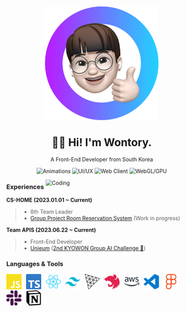 <div align="center">
  <img src="images/memoji.png" width="300" height="300" />
  <h1>👋🏻 Hi! I'm Wontory.</h1>
  <p>A Front-End Developer from South Korea</p>
    
  ![Animations](https://img.shields.io/badge/animations-grey?style=for-the-badge&color=red)
  ![UI/UX](https://img.shields.io/badge/ui/ux-grey?style=for-the-badge&color=yellow)
  ![Web Client](https://img.shields.io/badge/web_client-grey?style=for-the-badge&color=green)
  ![WebGL/GPU](https://img.shields.io/badge/webgl/gpu-grey?style=for-the-badge&color=blue)
</div>

<img align="right" alt="Coding" width="400" src="https://miro.medium.com/max/400/0*7Q3yvSIv_t0ioJ-Z.gif"/>

### Experiences
**CS-HOME (2023.01.01 ~ Current)**
> - 8th Team Leader
> - [Group Project Room Reservation System](https://dev-tproom-reserve.vercel.app/) (Work in progress)

**Team APIS (2023.06.22 ~ Current)**
> - Front-End Developer
> - [Unieum](https://www.unieum.kr/) ([2nd KYOWON Group AI Challenge 🥇](https://github.com/wontory/wontory/blob/master/documents/%E1%84%8C%E1%85%A62%E1%84%92%E1%85%AC%20%E1%84%80%E1%85%AD%E1%84%8B%E1%85%AF%E1%86%AB%E1%84%80%E1%85%B3%E1%84%85%E1%85%AE%E1%86%B8%20AI%E1%84%8E%E1%85%A2%E1%86%AF%E1%84%85%E1%85%B5%E1%86%AB%E1%84%8C%E1%85%B5%20%E1%84%83%E1%85%A2%E1%84%92%E1%85%AC%20%E1%84%83%E1%85%A2%E1%84%89%E1%85%A1%E1%86%BC.pdf))

### Languages & Tools
<img src="/images/javascript-color.svg" width="40" /> &nbsp; <img src="/images/typescript-color.svg" width="40" /> &nbsp; <img src="/images/react-color.svg" width="40" /> &nbsp; <img src="/images/tailwindcss-color.svg" width="40" /> &nbsp; <img src="/images/threedotjs-color.svg" width="40" /> &nbsp; <img src="/images/nestjs-color.svg" width="40" /> &nbsp; <img src="/images/amazonaws-color.svg" width="40" /> &nbsp; <img src="/images/visualstudiocode-color.svg" width="40" /> &nbsp; <img src="/images/figma-color.svg" width="40" /> &nbsp; <img src="/images/slack-color.svg" width="40" /> &nbsp; <img src="/images/notion-color.svg" width="40" />

